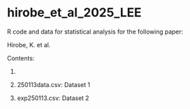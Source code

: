 # hirobe_et_al_2025_LEE
R code and data for statistical analysis for the following paper:

Hirobe, K. et al.

Contents:

1. 

2. 250113data.csv: Dataset 1

3. exp250113.csv: Dataset 2
